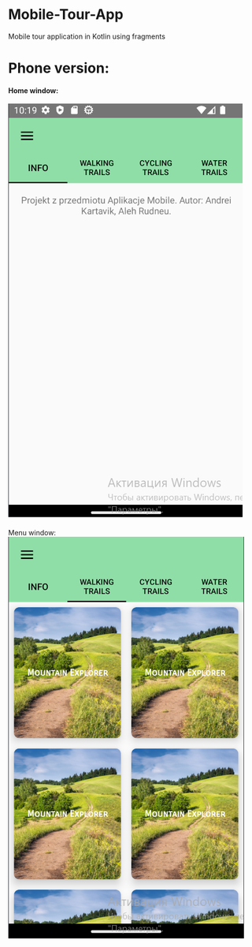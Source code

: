 # Mobile-Tour-App
Mobile tour application in Kotlin using fragments
# Phone version:
#### Home window:
![Home phone window](https://github.com/rudofficial/Mobile-Tour-App/blob/main/img/1.png)
####
Menu window:
![Menu window](https://github.com/rudofficial/Mobile-Tour-App/blob/main/img/2.png)
